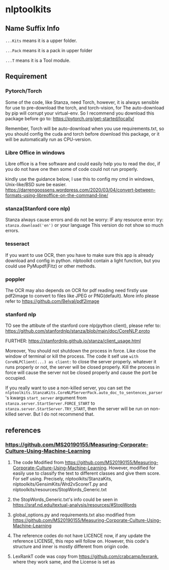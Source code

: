 # nlptoolkits

## Name Suffix Info

```...Kits``` means it is a upper folder.

```...Pack``` means it is a pack in upper folder

```...T``` means it is a Tool module.

## Requirement 

### Pytorch/Torch

Some of the code, like Stanza, need Torch, however, it is always sensible for
use to pre-download the torch, and torch-vision, for The auto-download by pip
will corrupt your virtual-env. So I recommend you download this package before
go to:
https://pytorch.org/get-started/locally/

Remember, Torch will be auto-download when you use requirements.txt, 
so you should config the cuda and torch before download this package, or it will
be automatically run as CPU-version.

### Libre Office in windows

Libre office is a free software and could easily help you to read the doc, if you do not have one then some of code
could
not run properly.

kindly use the guidance below, I use this to config my cmd in windows, Unix-like/BSD sure be easier.
https://darrengoossens.wordpress.com/2020/03/04/convert-between-formats-using-libreoffice-on-the-command-line/

### stanza(Stanford core nlp)
Stanza always cause errors and do not be worry:
IF any resource error: try:
```stanza.download('en')``` or your language
This version do not show so much errors.





### tesseract
If you want to use OCR, then you have to make sure this app is already download and config in python.
nlptoolkit contain a light function, but you could use PyMupdf(Fitz) or other methods.

### poppler

The OCR may also depends on OCR for pdf reading need firstly use pdf2image to convert to 
files like JPEG or PNG(default). More info please refer to https://github.com/Belval/pdf2image

### stanford nlp
TO see the attibute of the stanford core nlp(python client), please refer to:
https://github.com/stanfordnlp/stanza/blob/main/doc/CoreNLP.proto

FURTHER:
https://stanfordnlp.github.io/stanza/client_usage.html

Moreover, You should not shutdown the process in force. Like close the window of terminal or kill the process.
The code it self use ```with CoreNLPClient(...) as client:``` to close the server properly. whatever it runs
properly or not, the server will be closed properly. 
Kill the process in force will cause the server not be closed properly and cause the port be occupied.

If you really want to use a non-killed server, you can set the 
```nlptoolkits.StanzaKits.CoreNLPServerPack.auto_doc_to_sentences_parser``` 's kwargs ```start_server``` argument from
```stanza.server.StartServer.FORCE_START``` to ```stanza.server.StartServer.TRY_START```, then the server will be
run on non-killed server. But I do not recommend that.

## references

### https://github.com/MS20190155/Measuring-Corporate-Culture-Using-Machine-Learning

1. The code Modified from https://github.com/MS20190155/Measuring-Corporate-Culture-Using-Machine-Learning. However,
   modified for easily use to classify the text to different classes and give them score. For self using. Precisely,
   nlptoolkits/StanzaKits, nlptoolkits/GensimKits/Wrd2vScorerT.py and nlptoolkits/resources/StopWords_Generic.txt
2. the StopWords_Generic.txt's info could be seen in  https://sraf.nd.edu/textual-analysis/resources/#StopWords
3. global_options.py and requirements.txt also modified
   from https://github.com/MS20190155/Measuring-Corporate-Culture-Using-Machine-Learning
4. The reference codes do not have LICENCE now, if any update the reference LICENSE, this repo will follow on. However,
   this code's structure and inner is mostly different from origin code.

5. LexRankT code was copy from https://github.com/crabcamp/lexrank, where they work same, and the
   License is set as 



